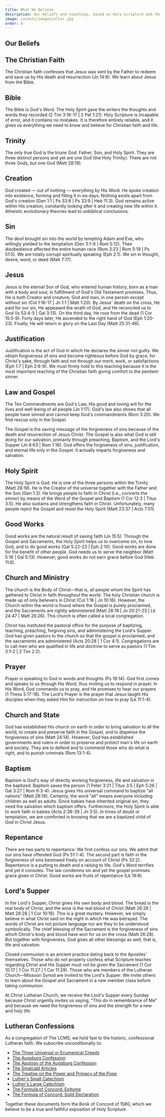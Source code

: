 ```yaml
---
title: What We Believe
description: Our beliefs and teachings, based on Holy Scripture and the Lutheran Confessions.
image: /assets/images/altar.jpg
order: 4
---
```


## Our Beliefs

## The Christian Faith

The Christian faith confesses that Jesus was sent by the Father to redeem and save us by His death and resurrection (Jn 14:6). We learn about Jesus from the Bible.

## Bible

The Bible is God's Word. The Holy Spirit gave the writers the thoughts and words they recorded (2 Tim 3:16-17 | 2 Pet 1:21). Holy Scripture is incapable of error, and it contains no mistakes. It is therefore entirely reliable, and it gives us everything we need to know and believe for Christian faith and life.

## Trinity

The only true God is the triune God: Father, Son, and Holy Spirit. They are three distinct persons and yet are one God (the Holy Trinity). There are not three Gods, but one God (Matt 28:19).

## Creation

God created — out of nothing — everything by His Word. He spoke creation into existence, forming and filling it in six days. Nothing exists apart from God's creation (Gen 1:1 | Ps 33:6 | Ps 33:9 | Heb 11:3). God remains active within His creation, constantly looking after it and creating new life within it. Atheistic evolutionary theories lead to unbiblical conclusions.

## Sin

The devil brought sin into the world by tempting Adam and Eve, who willingly yielded to the temptation (Gen 3:1-6 | Rom 5:12). Their disobedience affected the entire human race (Rom 3:23 | Rom 5:19 | Ps 51:5). We are totally corrupt spiritually speaking (Eph 2:1). We sin in thought, desire, word, or deed (Matt 7:17).

## Jesus

Jesus is the eternal Son of God, who entered human history, born as a man with a body and soul, in fulfillment of God's Old Testament promises. Thus, He is both Creator and creature, God and man, in one person except without sin (Col 1:16-17 | Jn 1:1 | Matt 1:20). By Jesus' death on the cross, He paid for our sin, He appeased the wrath of God, and He reconciled us to God (Is 53:4-5 | Gal 3:13). On the third day, He rose from the dead (1 Cor 15:5-9). Forty days later, He ascended to the right hand of God (Eph 1:20-23). Finally, He will return in glory on the Last Day (Matt 25:31-46).

## Justification

Justification is the act of God in which He declares the sinner not guilty. We obtain forgiveness of sins and become righteous before God by grace, for Christ's sake, through faith and not through our merit, work, or satisfactions (Eph 1:7 | Eph 2:8-9). We must firmly hold to this teaching because it is the most important teaching of the Christian faith giving comfort to the penitent sinner.

## Law and Gospel

The Ten Commandments are God's Law, His good and loving will for the lives and well-being of all people (Jn 1:17). God's law also shows that all people have sinned and cannot keep God's commandments (Rom 3:20). We find rescue only in the Gospel.

The Gospel is the saving message of the forgiveness of sins because of the death and resurrection of Jesus Christ. The Gospel is also what God is still doing for our salvation, primarily through preaching, Baptism, and the Lord's Supper (Jn 6:63 | Rom 1:16). God offers the forgiveness of sins, justification, and eternal life only in the Gospel. It actually imparts forgiveness and salvation. 

## Holy Spirit

The Holy Spirit is God. He is one of the three persons within the Trinity (Matt 28:19). He is the Creator of the universe together with the Father and the Son (Gen 1:2). He brings people to faith in Christ (i.e., converts the sinner) by means of the Word of the Gospel and Baptism (1 Cor 12:3 | Titus 3:5). He also sustains and strengthens faith in Christ. Unfortunately, many people reject the Gospel and resist the Holy Spirit (Matt 23:37 | Acts 7:51). 

## Good Works

Good works are the natural result of saving faith (Jn 15:5). Through the Gospel and Sacraments, the Holy Spirit helps us to overcome sin, to love God, and to do good works (Gal 5:22-23 | Eph 2:10). Good works are done for the benefit of other people. God needs us to serve the neighbor (Matt 5:16 | Gal 5:13). However, good works do not earn grace before God (Heb 11:6).

## Church and Ministry

The church is the Body of Christ—that is, all people whom the Spirit has gathered to Christ in faith throughout the world. The holy Christian church is made up of only believers in Christ (Col 1:18 | Jn 10:16). However, the Church within the world is found where the Gospel is purely proclaimed, and the Sacraments are rightly administered (Matt 28:19 | Jn 20:21-23 | Lk 24:47 | Matt 26:26). This church is often called a local congregation.

Christ has instituted the pastoral office for the purpose of baptizing, teaching, preaching, forgiving sins, and administering the Lord's Supper. God has given pastors to the church so that the gospel is proclaimed, and the sacraments are administered (Acts 20:28 | 1 Cor 4:1). Congregations are to call men who are qualified in life and doctrine to serve as pastors (1 Tim 3:1-2 | 2 Tim 2:2).

## Prayer

Prayer is speaking to God in words and thoughts (Ps 19:14). God first comes and speaks to us through His Word, thus inviting us to respond in prayer. In His Word, God commands us to pray, and He promises to hear our prayers (1 Thess 5:17-18). The Lord's Prayer is the prayer that Jesus taught His disciples when they asked Him for instruction on how to pray (Lk 11:1-4).

## Church and State

God has established His church on earth in order to bring salvation to all the world, to create and preserve faith in the Gospel, and to dispense the forgiveness of sins (Matt 24:14). However, God has established governments and rulers in order to preserve and protect man's life on earth and society. They are to defend and to commend those who do what is right, and to punish criminals (Rom 13:1-4).

## Baptism

Baptism is God's way of directly working forgiveness, life and salvation in the baptized. Baptism saves the person (1 Peter 3:21 | Titus 3:5 | Eph 5:26 | Gal 3:27 | Rom 6:3-4). Jesus gives His universal command to baptize "all nations" (Matt 28:19). Certainly, the word "all" means everyone including children as well as adults. Since babies have inherited original sin, they need the salvation which baptism offers. Furthermore, the Holy Spirit is able to work faith in babies (Acts 2:38-39 | Jn 3:5). In times of doubt or temptation, we are comforted in knowing that we are a baptized child of God in Christ Jesus.

## Repentance

There are two parts to repentance: We first confess our sins. We admit that our sins have offended God (Ps 51:1-4). The second part is faith in the forgiveness of sins bestowed freely on account of Christ (Ps 32:2). Repentance is a putting to death and a raising to life. God's Word terrifies and yet it consoles. The law condemns sin and yet the gospel promises grace given in Christ. Good works are fruits of repentance (Lk 19:8).

## Lord's Supper

In the Lord's Supper, Christ gives His own body and blood. The bread is the real body of Christ, and the wine is the real blood of Christ (Matt 26:26 | Matt 26:28 | 1 Cor 10:16). This is a great mystery. However, we simply believe in what Christ said on the night in which He was betrayed. The words of Christ are not picture language nor are they to be understood symbolically. The chief blessing of the Sacrament is the forgiveness of sins which Christ's body and blood have won for us on the cross (Matt 26:28). But together with forgiveness, God gives all other blessings as well, that is, life and salvation.

Closed communion is an ancient practice dating back to the Apostles' themselves. Those who do not properly confess what Scripture teaches regarding Christ and His Supper must not be given the Sacrament (1 Cor 10:17 | 1 Cor 11:27 | 1 Cor 11:29). Those who are members of the Lutheran Church—Missouri Synod are invited to the Lord's Supper. We invite others to learn about the Gospel and Sacrament in a new member class before taking communion.

At Christ Lutheran Church, we receive the Lord's Supper every Sunday because Christ urgently invites us saying, "This do in remembrance of Me" and because we need the forgiveness of sins and the strength for a new and holy life.

## Lutheran Confessions

As a congregation of The LCMS, we hold fast to the historic, confessional Lutheran faith. We subscribe unconditionally to:

- <a href="https://thebookofconcord.org/three-universal-or-ecumenical-creeds/" target="_blank">The Three Universal or Ecumenical Creeds</a>
- <a href="https://thebookofconcord.org/augsburg-confession/" target="_blank">The Augsburg Confession</a>
- <a href="https://thebookofconcord.org/apology-of-the-augsburg-confession/" target="_blank">The Apology of the Augsburg Confession</a>
- <a href="https://thebookofconcord.org/smalcald-articles/" target="_blank">The Smalcald Articles</a>
- <a href="https://thebookofconcord.org/power-and-primacy-of-the-pope/" target="_blank">The Treatise on the Power and Primacy of the Pope</a>
- <a href="https://thebookofconcord.org/small-catechism/" target="_blank">Luther's Small Catechism</a>
- <a href="https://thebookofconcord.org/large-catechism/" target="_blank">Luther's Large Catechism</a>
- <a href="https://thebookofconcord.org/formula-of-concord-epitome/" target="_blank">The Formula of Concord: Epitome</a>
- <a href="https://thebookofconcord.org/formula-of-concord-solid-declaration/" target="_blank">The Formula of Concord: Solid Declaration</a>

Together these documents form the Book of Concord of 1580, which we believe to be a true and faithful exposition of Holy Scripture.
